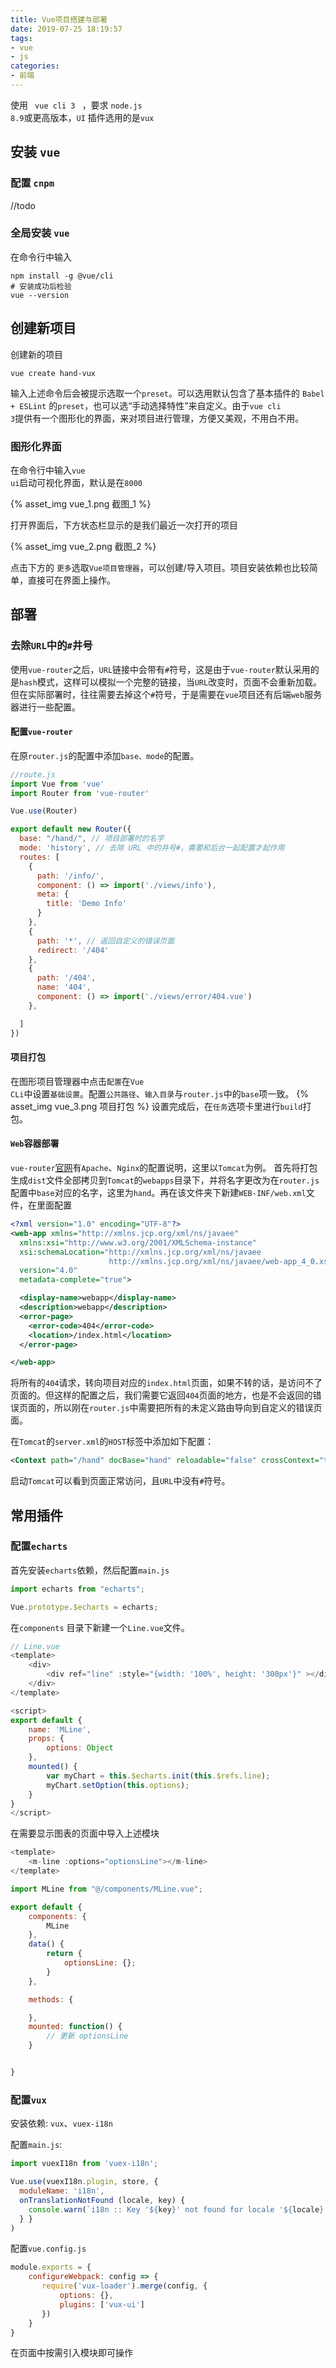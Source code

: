 ```yaml
---
title: Vue项目搭建与部署
date: 2019-07-25 18:19:57
tags:
- vue
- js
categories:
- 前端
---
```


  使用 <code> vue cli 3 </code> ，要求 <code>node.js 8.9</code>或更高版本，<code>UI</code> 插件选用的是<code>vux</code>

  <!---------------more------------------->
## 安装 <code>vue</code>

### 配置 <code>cnpm</code>

//todo

### 全局安装 <code>vue</code>

在命令行中输入
```
npm install -g @vue/cli
# 安装成功后检验
vue --version
```

## 创建新项目

创建新的项目
```
vue create hand-vux
```
输入上述命令后会被提示选取一个<code>preset</code>。可以选用默认包含了基本插件的 <code>Babel + ESLint</code> 的<code>preset</code>，也可以选“手动选择特性”来自定义。由于<code>vue cli 3</code>提供有一个图形化的界面，来对项目进行管理，方便又美观，不用白不用。

### 图形化界面
在命令行中输入<code>vue ui</code>启动可视化界面，默认是在<code>8000</code>

{% asset_img vue_1.png 截图_1 %}

打开界面后，下方状态栏显示的是我们最近一次打开的项目

{% asset_img vue_2.png 截图_2 %}

点击下方的 <code>更多</code>选取<code>Vue项目管理器</code>，可以创建/导入项目。项目安装依赖也比较简单，直接可在界面上操作。

## 部署

### 去除<code>URL</code>中的<code>#</code>井号
使用<code>vue-router</code>之后，<code>URL</code>链接中会带有<code>#</code>符号，这是由于<code>vue-router</code>默认采用的是<code>hash</code>模式，这样可以模拟一个完整的链接，当<code>URL</code>改变时，页面不会重新加载。但在实际部署时，往往需要去掉这个<code>#</code>符号，于是需要在<code>vue</code>项目还有后端<code>web</code>服务器进行一些配置。

#### 配置<code>vue-router</code>

在原<code>router.js</code>的配置中添加<code>base、mode</code>的配置。
```js
//route.js
import Vue from 'vue'
import Router from 'vue-router'

Vue.use(Router)

export default new Router({
  base: "/hand/", // 项目部署时的名字
  mode: 'history', // 去除 URL 中的井号#，需要和后台一起配置才起作用
  routes: [
    {
      path: '/info/',
      component: () => import('./views/info'),
      meta: {
        title: 'Demo Info'
      }
    },
    {
      path: '*', // 返回自定义的错误页面
      redirect: '/404'
    },
    {
      path: '/404',
      name: '404',
      component: () => import('./views/error/404.vue')
    },

  ]
})
```

#### 项目打包

在图形项目管理器中点击<code>配置</code>在<code>Vue CLi</code>中设置<code>基础设置</code>。配置<code>公共路径</code>、<code>输入目录</code>与<code>router.js</code>中的<code>base</code>项一致。
{% asset_img vue_3.png 项目打包 %}
设置完成后，在<code>任务</code>选项卡里进行<code>build</code>打包。

#### <code>Web</code>容器部署

<code>vue-router</code>[官网](https://router.vuejs.org/zh/guide/essentials/history-mode.html#%E5%90%8E%E7%AB%AF%E9%85%8D%E7%BD%AE%E4%BE%8B%E5%AD%90)有<code>Apache</code>、<code>Nginx</code>的配置说明，这里以<code>Tomcat</code>为例。
首先将打包生成<code>dist</code>文件全部拷贝到<code>Tomcat</code>的<code>webapps</code>目录下，并将名字更改为在<code>router.js</code>配置中<code>base</code>对应的名字，这里为<code>hand</code>。再在该文件夹下新建<code>WEB-INF/web.xml</code>文件，在里面配置
```xml
<?xml version="1.0" encoding="UTF-8"?>
<web-app xmlns="http://xmlns.jcp.org/xml/ns/javaee"
  xmlns:xsi="http://www.w3.org/2001/XMLSchema-instance"
  xsi:schemaLocation="http://xmlns.jcp.org/xml/ns/javaee
                      http://xmlns.jcp.org/xml/ns/javaee/web-app_4_0.xsd"
  version="4.0"
  metadata-complete="true">

  <display-name>webapp</display-name>
  <description>webapp</description>
  <error-page>
    <error-code>404</error-code>
    <location>/index.html</location>
  </error-page>

</web-app>
```
将所有的<code>404</code>请求，转向项目对应的<code>index.html</code>页面，如果不转的话，是访问不了页面的。但这样的配置之后，我们需要它返回<code>404</code>页面的地方，也是不会返回的错误页面的，所以刚在<code>router.js</code>中需要把所有的未定义路由导向到自定义的错误页面。

在<code>Tomcat</code>的<code>server.xml</code>的<code>HOST</code>标签中添加如下配置：

```xml
<Context path="/hand" docBase="hand" reloadable="false" crossContext="true" />
```

启动<code>Tomcat</code>可以看到页面正常访问，且<code>URL</code>中没有<code>#</code>符号。


## 常用插件

### 配置<code>echarts</code>

首先安装<code>echarts</code>依赖，然后配置<code>main.js</code>

```js
import echarts from "echarts";

Vue.prototype.$echarts = echarts;

```

在<code>components</code> 目录下新建一个<code>Line.vue</code>文件。

```js
// Line.vue
<template>
    <div>
        <div ref="line" :style="{width: '100%', height: '300px'}" ></div> 
    </div>
</template>

<script>
export default {
    name: 'MLine',
    props: {
        options: Object
    },
    mounted() {
        var myChart = this.$echarts.init(this.$refs.line);
        myChart.setOption(this.options);
    }
}
</script>
```

在需要显示图表的页面中导入上述模块

```js
<template>
    <m-line :options="optionsLine"></m-line>
</template>

import MLine from "@/components/MLine.vue";

export default {
    components: {
        MLine
    },
    data() {
        return {
            optionsLine: {};
        }
    },

    methods: {

    },
    mounted: function() {
        // 更新 optionsLine
    }


}
```

### 配置<code>vux</code>

安装依赖: <code>vux</code>、<code>vuex-i18n</code>

配置<code>main.js</code>:

```js
import vuexI18n from 'vuex-i18n';

Vue.use(vuexI18n.plugin, store, {
  moduleName: 'i18n',
  onTranslationNotFound (locale, key) {
    console.warn(`i18n :: Key '${key}' not found for locale '${locale}'`)
  } }
)
```

配置<code>vue.config.js</code>

```js
module.exports = {
    configureWebpack: config => {
       require('vux-loader').merge(config, {
           options: {},
           plugins: ['vux-ui']
       })
    }
}
```

在页面中按需引入模块即可操作